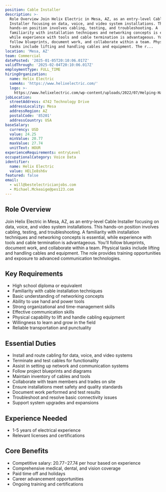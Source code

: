 ```yaml
---
position: Cable Installer
description: >-
  Role Overview Join Helix Electric in Mesa, AZ, as an entry-level Cable
  Installer focusing on data, voice, and video system installations. This
  hands-on position involves cabling, testing, and troubleshooting. A
  familiarity with installation techniques and networking concepts is essential,
  while experience with tools and cable termination is advantageous. You'll
  follow blueprints, document work, and collaborate within a team. Physical
  tasks include lifting and handling cables and equipment. The r...
location: 'Mesa, AZ'
team: Commercial
datePosted: '2025-01-05T20:10:06.017Z'
validThrough: '2025-02-04T20:10:06.017Z'
employmentType: FULL_TIME
hiringOrganization:
  name: Helix Electric
  sameAs: 'https://www.helixelectric.com/'
  logo: >-
    https://www.helixelectric.com/wp-content/uploads/2022/07/Helping-Hands-Logo_Blue-e1656694113799.jpg
jobLocation:
  streetAddress: 4742 Technology Drive
  addressLocality: Mesa
  addressRegion: AZ
  postalCode: '85201'
  addressCountry: USA
baseSalary:
  currency: USD
  value: 24.25
  minValue: 20.77
  maxValue: 27.74
  unitText: HOUR
experienceRequirements: entryLevel
occupationalCategory: Voice Data
identifier:
  name: Helix Electric
  value: HELIe8sh6v
featured: false
email:
  - will@bestelectricianjobs.com
  - Michael.Mckeaige@pes123.com
---
```




## Role Overview

Join Helix Electric in Mesa, AZ, as an entry-level Cable Installer focusing on data, voice, and video system installations. This hands-on position involves cabling, testing, and troubleshooting. A familiarity with installation techniques and networking concepts is essential, while experience with tools and cable termination is advantageous. You'll follow blueprints, document work, and collaborate within a team. Physical tasks include lifting and handling cables and equipment. The role provides training opportunities and exposure to advanced communication technologies.

## Key Requirements

- High school diploma or equivalent
- Familiarity with cable installation techniques
- Basic understanding of networking concepts
- Ability to use hand and power tools
- Strong organizational and time-management skills
- Effective communication skills
- Physical capability to lift and handle cabling equipment
- Willingness to learn and grow in the field
- Reliable transportation and punctuality

## Essential Duties

- Install and route cabling for data, voice, and video systems
- Terminate and test cables for functionality
- Assist in setting up network and communication systems
- Follow project blueprints and diagrams
- Maintain inventory of cables and tools
- Collaborate with team members and trades on site
- Ensure installations meet safety and quality standards
- Document work performed and test results
- Troubleshoot and resolve basic connectivity issues
- Support system upgrades and expansions

## Experience Needed

- 1-5 years of electrical experience
- Relevant licenses and certifications

## Core Benefits

- Competitive salary: $20.77-$27.74 per hour based on experience
- Comprehensive medical, dental, and vision coverage
- Paid time off and holidays
- Career advancement opportunities
- Ongoing training and certifications
